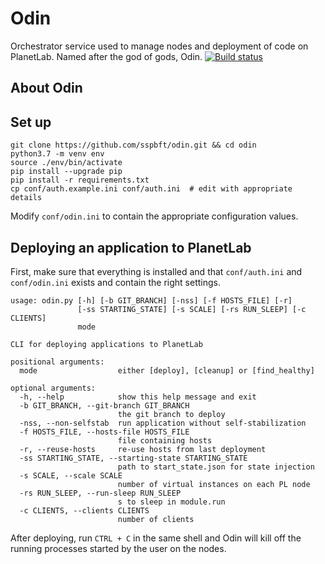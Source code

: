 # Odin
Orchestrator service used to manage nodes and deployment of code on PlanetLab. Named after the god of gods, Odin.
[![Build status](https://travis-ci.org/sspbft/odin.svg?branch=master)](https://travis-ci.org/travis-ci/travis-web)


## About Odin
## Set up
```
git clone https://github.com/sspbft/odin.git && cd odin
python3.7 -m venv env
source ./env/bin/activate
pip install --upgrade pip
pip install -r requirements.txt
cp conf/auth.example.ini conf/auth.ini  # edit with appropriate details
```

Modify `conf/odin.ini` to contain the appropriate configuration values.

## Deploying an application to PlanetLab
First, make sure that everything is installed and that `conf/auth.ini` and `conf/odin.ini` exists and contain the right settings.

```
usage: odin.py [-h] [-b GIT_BRANCH] [-nss] [-f HOSTS_FILE] [-r]
               [-ss STARTING_STATE] [-s SCALE] [-rs RUN_SLEEP] [-c CLIENTS]
               mode

CLI for deploying applications to PlanetLab

positional arguments:
  mode                  either [deploy], [cleanup] or [find_healthy]

optional arguments:
  -h, --help            show this help message and exit
  -b GIT_BRANCH, --git-branch GIT_BRANCH
                        the git branch to deploy
  -nss, --non-selfstab  run application without self-stabilization
  -f HOSTS_FILE, --hosts-file HOSTS_FILE
                        file containing hosts
  -r, --reuse-hosts     re-use hosts from last deployment
  -ss STARTING_STATE, --starting-state STARTING_STATE
                        path to start_state.json for state injection
  -s SCALE, --scale SCALE
                        number of virtual instances on each PL node
  -rs RUN_SLEEP, --run-sleep RUN_SLEEP
                        s to sleep in module.run
  -c CLIENTS, --clients CLIENTS
                        number of clients
```

After deploying, run `CTRL + C` in the same shell and Odin will kill off the running processes started by the user on the nodes.